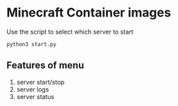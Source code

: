 # Minecraft Container images

Use the script to select which server to start

`python3 start.py`

## Features of menu
1. server start/stop
2. server logs
3. server status
